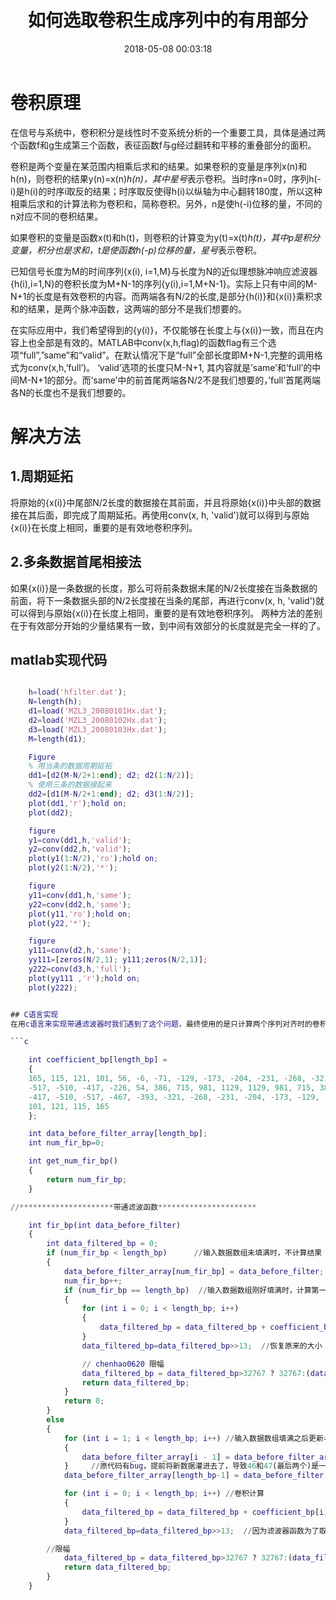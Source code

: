 ﻿---
title: 如何选取卷积生成序列中的有用部分
date: 2018-05-08 00:03:18
tags: [信号处理,卷积序列]
categories: 信号处理
---

# 卷积原理
在信号与系统中，卷积积分是线性时不变系统分析的一个重要工具，具体是通过两个函数f和g生成第三个函数，表征函数f与g经过翻转和平移的重叠部分的面积。

卷积是两个变量在某范围内相乘后求和的结果。如果卷积的变量是序列x(n)和h(n)，则卷积的结果y(n)=x(n)*h(n)，其中星号*表示卷积。当时序n=0时，序列h(-i)是h(i)的时序i取反的结果；时序取反使得h(i)以纵轴为中心翻转180度，所以这种相乘后求和的计算法称为卷积和，简称卷积。另外，n是使h(-i)位移的量，不同的n对应不同的卷积结果。

如果卷积的变量是函数x(t)和h(t)，则卷积的计算变为y(t)=x(t)*h(t)，其中p是积分变量，积分也是求和，t是使函数h(-p)位移的量，星号*表示卷积。

已知信号长度为M的时间序列{x(i), i=1,M}与长度为N的近似理想脉冲响应滤波器{h(i),i=1,N}的卷积长度为M+N-1的序列{y(i),i=1,M+N-1}。实际上只有中间的M-N+1的长度是有效卷积的内容。而两端各有N/2的长度,是部分{h(i)}和{x(i)}乘积求和的结果，是两个脉冲函数，这两端的部分不是我们想要的。

在实际应用中，我们希望得到的{y(i)}，不仅能够在长度上与{x(i)}一致，而且在内容上也全部是有效的。MATLAB中conv(x,h,flag)的函数flag有三个选项“full”,”same”和“valid”。在默认情况下是“full”全部长度即M+N-1,完整的调用格式为conv(x,h,’full’)。 ‘valid’选项的长度只M-N+1, 其内容就是’same’和‘full’的中间M-N+1的部分。而‘same’中的前首尾两端各N/2不是我们想要的，’full’首尾两端各N的长度也不是我们想要的。
<!-- more -->
# 解决方法
## 1.周期延拓
将原始的{x(i)}中尾部N/2长度的数据接在其前面，并且将原始{x(i)}中头部的数据接在其后面，即完成了周期延拓。再使用conv(x, h, 'valid')就可以得到与原始{x(i)}在长度上相同，重要的是有效地卷积序列。
## 2.多条数据首尾相接法
如果{x(i)}是一条数据的长度，那么可将前条数据末尾的N/2长度接在当条数据的前面，将下一条数据头部的N/2长度接在当条的尾部，再进行conv(x, h, 'valid')就可以得到与原始{x(i)}在长度上相同，重要的是有效地卷积序列。
两种方法的差别在于有效部分开始的少量结果有一致，到中间有效部分的长度就是完全一样的了。


## matlab实现代码

```matlab

	h=load('hfilter.dat'); 
	N=length(h);  
	d1=load('MZL3_20080101Hx.dat'); 
	d2=load('MZL3_20080102Hx.dat'); 
	d3=load('MZL3_20080103Hx.dat'); 
	M=length(d1);    

	Figure   
	% 用当条的数据周期延拓  
	dd1=[d2(M-N/2+1:end); d2; d2(1:N/2)]; 
	% 使用三条的数据接起来  
	dd2=[d1(M-N/2+1:end); d2; d3(1:N/2)]; 
	plot(dd1,'r');hold on; 
	plot(dd2);   

	figure  
	y1=conv(dd1,h,'valid'); 
	y2=conv(dd2,h,'valid');  
	plot(y1(1:N/2),'ro');hold on; 
	plot(y2(1:N/2),'*');    

	figure   
	y11=conv(dd1,h,'same'); 
	y22=conv(dd2,h,'same'); 
	plot(y11,'ro');hold on; 
	plot(y22,'*'); 

	figure  
	y111=conv(d2,h,'same');  
	yy111=[zeros(N/2,1); y111;zeros(N/2,1)]; 
	y222=conv(d3,h,'full'); 
	plot(yy111 ,'r');hold on; 
	plot(y222);


## C语言实现
在用c语言来实现带通滤波器时我们遇到了这个问题，最终使用的是只计算两个序列对齐时的卷积值当作总的卷积值，代码如下：

```c

	int coefficient_bp[length_bp] =
	{
    165, 115, 121, 101, 56, -6, -71, -129, -173, -204, -231, -268, -321, -393, -467,
    -517, -510, -417, -226, 54, 386, 715, 981, 1129, 1129, 981, 715, 386, 54, -226,
    -417, -510, -517, -467, -393, -321, -268, -231, -204, -173, -129, -71, -6, 56,
    101, 121, 115, 165
	};

	int data_before_filter_array[length_bp];
	int num_fir_bp=0;

	int get_num_fir_bp()
	{
		return num_fir_bp;
	}

//*********************带通滤波函数**********************

	int fir_bp(int data_before_filter)
	{
	    int data_filtered_bp = 0;
		if (num_fir_bp < length_bp)      //输入数据数组未填满时，不计算结果
	    {
	        data_before_filter_array[num_fir_bp] = data_before_filter;
	        num_fir_bp++;
	        if (num_fir_bp == length_bp)  //输入数据数组刚好填满时，计算第一个结果
	        {
	            for (int i = 0; i < length_bp; i++)
	            {
					data_filtered_bp = data_filtered_bp + coefficient_bp[i] * data_before_filter_array[i];
	            }
	            data_filtered_bp=data_filtered_bp>>13;  //恢复原来的大小

	            // chenhao0620 限幅
	            data_filtered_bp = data_filtered_bp>32767 ? 32767:(data_filtered_bp<-32768?-32767:data_filtered_bp);
	            return data_filtered_bp;
	        }
	        return 0;
	    }
	    else
	    {
	        for (int i = 1; i < length_bp; i++) //输入数据数组填满之后更新与移动
	        {
	            data_before_filter_array[i - 1] = data_before_filter_array[i];
	        }     //原代码有bug，提前将新数据灌进去了，导致46和47(最后两个)是一样的
	        data_before_filter_array[length_bp-1] = data_before_filter;

	        for (int i = 0; i < length_bp; i++) //卷积计算
	        {
	            data_filtered_bp = data_filtered_bp + coefficient_bp[i] * data_before_filter_array[i];
	        }
	        data_filtered_bp=data_filtered_bp>>13;  //因为滤波器函数为了取整扩大了2^13倍，现在移位来恢复原来的大小

        //限幅
	        data_filtered_bp = data_filtered_bp>32767 ? 32767:(data_filtered_bp<-32768?-32767:data_filtered_bp);
	        return data_filtered_bp;
	    }
	}
